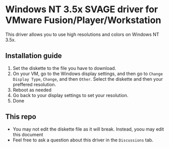 # Windows NT 3.5x SVAGE driver for VMware Fusion/Player/Workstation
This driver allows you to use high resolutions and colors on Windows NT 3.5x.
## Installation guide
1. Set the diskette to the file you have to download.
2. On your VM, go to the Windows display settings, and then go to <code>Change Display Type</code>, <code>Change</code>, and then <code>Other</code>. Select the diskette and then your preffered resolution.
3. Reboot as needed
4. Go back to your display settings to set your resolution.
5. Done
## This repo
* You may not edit the diskette file as it will break. Instead, yoou may edit this document
* Feel free to ask a question about this driver in the <code>Discussions</code> tab.
